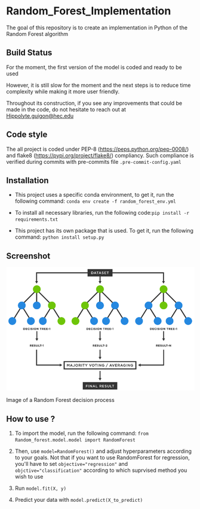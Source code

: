 # Random_Forest_Implementation
The goal of this repository is to create an implementation in Python of the Random Forest algorithm

## Build Status

For the moment, the first version of the model is coded and ready to be used

However, it is still slow for the moment and the next steps is to reduce time complexity while making it more user friendly.

Throughout its construction, if you see any improvements that could be made in the code, do not hesitate to reach out at
Hippolyte.guigon@hec.edu

## Code style

The all project is coded under PEP-8 (https://peps.python.org/pep-0008/) and flake8 (https://pypi.org/project/flake8/) compliancy. Such compliance is verified during commits with pre-commits file ```.pre-commit-config.yaml```

## Installation

* This project uses a specific conda environment, to get it, run the following command: ```conda env create -f random_forest_env.yml```

* To install all necessary libraries, run the following code:```pip install -r requirements.txt```

* This project has its own package that is used. To get it, run the following command: ```python install setup.py```


## Screenshot

![alt text](https://github.com/HippolyteGuigon/Random_Forest_Implementation/blob/main/ressources/random_forest.png)

Image of a Random Forest decision process

## How to use ?

1. To import the model, run the following command: ```from Random_forest.model.model import RandomForest```

2. Then, use ```model=RandomForest()``` and adjust hyperparameters according to your goals. Not that if you want to use RandomForest for regression, you'll have to set ```objective="regression"``` and ```objctive="classification"``` according to which suprvised method you wish to use

3. Run ```model.fit(X, y)```

4. Predict your data with ```model.predict(X_to_predict)```